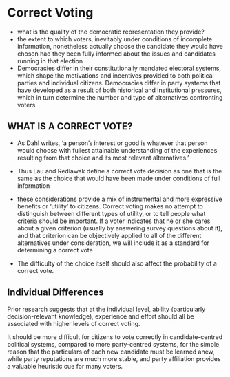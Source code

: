 # Correct Voting

- what is the quality of the democratic representation they provide?
- the extent to which voters, inevitably under conditions of incomplete information, nonetheless actually choose the candidate they would have chosen had they been fully informed about the issues and candidates running in that election
- Democracies differ in their constitutionally mandated electoral systems, which shape the motivations and incentives provided to both political parties and individual citizens. Democracies differ in party systems that have developed as a result of both historical and institutional pressures, which in turn determine the number and type of alternatives confronting voters.


## WHAT IS A CORRECT VOTE?

- As Dahl writes, ‘a person’s interest or good is whatever that person would choose with fullest attainable understanding of the experiences resulting from that choice and its most relevant alternatives.’

- Thus Lau and Redlawsk define a correct vote decision as one that is the same as the choice that would have been made under conditions of full information

- these considerations provide a mix of instrumental and more expressive benefits or
‘utility’ to citizens. Correct voting makes no attempt to distinguish between different types of utility, or to tell people what criteria should be important. If a voter indicates that he or she cares about a given criterion (usually by answering survey questions about it), and that criterion can be objectively applied to all of the different alternatives under consideration, we will include it as a standard for determining a correct vote

- The difficulty of the choice itself should also affect the probability of a correct vote.

## Individual Differences

Prior research suggests that at the individual level, ability (particularly decision-relevant knowledge), experience and effort should all be associated with higher levels of correct voting.

It should be more difficult for citizens to vote correctly in candidate-centred political systems, compared to more party-centred systems, for the simple reason that the particulars of each new candidate must be learned anew, while party reputations are much more stable, and party affiliation provides a valuable heuristic cue for many voters.

